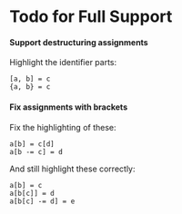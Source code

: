 # Todo for Full Support

#### Support destructuring assignments

Highlight the identifier parts:

    [a, b] = c
    {a, b} = c

#### Fix assignments with brackets

Fix the highlighting of these:

    a[b] = c[d]
    a[b -= c] = d

And still highlight these correctly:

    a[b] = c
    a[b[c]] = d
    a[b[c] -= d] = e
